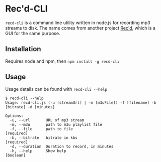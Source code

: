 # Rec'd-CLI

`recd-cli` is a command line utility written in node.js for recording mp3 streams to disk. The name comes from another project [Rec'd](https://github.com/aeewhite/Recd), which is a GUI for the same purpose.

## Installation

Requires node and npm, then  `npm install -g recd-cli`

## Usage

Usage details can be found with `recd-cli --help`

```
$ recd-cli --help                                              
Usage: recd-cli.js (-u [streamUrl] | -m [m3uFile]) -f [filename] -b [bitrate] -d [minutes]

Options:
  -u, --url       URL of mp3 stream
  -m, --m3u       path to m3u playlist file
  -f, --file      path to file                                        [required]
  -b, --bitrate   bitrate in kbs                                      [required]
  -d, --duration  Duration to record, in minutes
  -h, --help      Show help                                            [boolean]


```

